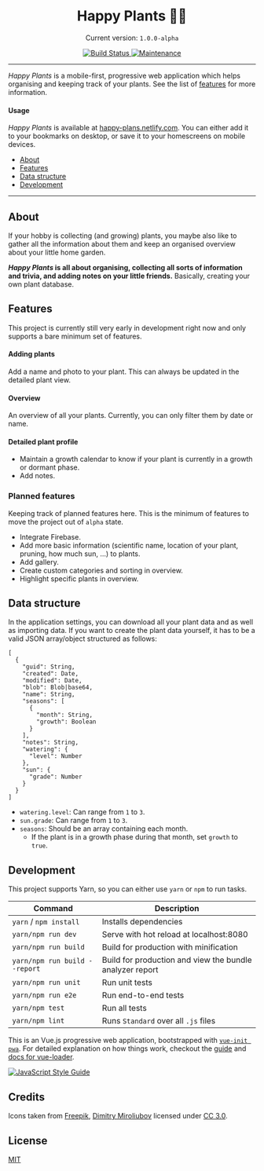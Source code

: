 <h1 align="center">
  Happy Plants 🌵🌱
</h1>

<p align="center">
  Current version: <code>1.0.0-alpha</code>
</p>

<p align="center">
  <a href="https://travis-ci.com/morkro/happy-plants">
    <img src="https://travis-ci.com/morkro/happy-plants.svg?token=jraMM7KwaR9EEq8wiKZk&branch=master)" alt="Build Status" />
    <img src="https://img.shields.io/maintenance/yes/2017.svg" alt="Maintenance" />
  </a>
</p>

---

_Happy Plants_ is a mobile-first, progressive web application which helps organising and keeping track of your plants. See the list of [features](#features) for more information.

#### Usage
_Happy Plants_ is available at [happy-plans.netlify.com](https://happy-plans.netlify.com). You can either add it to your bookmarks on desktop, or save it to your homescreens on mobile devices.

- [About](#about)
- [Features](#features)
- [Data structure](#data-structure)
- [Development](#development)

---

## About
If your hobby is collecting (and growing) plants, you maybe also like to gather all the information about them and keep an organised overview about your little home garden.

**_Happy Plants_ is all about organising, collecting all sorts of information and trivia, and adding notes on your little friends.** Basically, creating your own plant database.

## Features
This project is currently still very early in development right now and only supports a bare minimum set of features.

#### Adding plants
Add a name and photo to your plant. This can always be updated in the detailed plant view.

#### Overview
An overview of all your plants. Currently, you can only filter them by date or name.

#### Detailed plant profile
- Maintain a growth calendar to know if your plant is currently in a growth or dormant phase.
- Add notes.

### Planned features
Keeping track of planned features here. This is the minimum of features to move the project out of `alpha` state.

- Integrate Firebase.
- Add more basic information (scientific name, location of your plant, pruning, how much sun, ...) to plants.
- Add gallery.
- Create custom categories and sorting in overview.
- Highlight specific plants in overview.

## Data structure
In the application settings, you can download all your plant data and as well as importing data. If you want to create the plant data yourself, it has to be a valid JSON array/object structured as follows:

```
[
  {
    "guid": String,
    "created": Date,
    "modified": Date,
    "blob": Blob|base64,
    "name": String,
    "seasons": [
      {
        "month": String,
        "growth": Boolean
      }
    ],
    "notes": String,
    "watering": {
      "level": Number
    },
    "sun": {
      "grade": Number
    }
  }
]
```

- `watering.level`: Can range from `1` to `3`.
- `sun.grade`: Can range from `1` to `3`.
- `seasons`: Should be an array containing each month.
  - If the plant is in a growth phase during that month, set `growth` to `true`.

## Development
This project supports Yarn, so you can either use `yarn` or `npm` to run tasks.

| Command | Description |
| ------- | ----------- |
| `yarn` / `npm install` | Installs dependencies |
| `yarn/npm run dev` | Serve with hot reload at localhost:8080 |
| `yarn/npm run build` | Build for production with minification |
| `yarn/npm run build --report` | Build for production and view the bundle analyzer report |
| `yarn/npm run unit` | Run unit tests |
| `yarn/npm run e2e` | Run end-to-end tests |
| `yarn/npm test` | Run all tests |
| `yarn/npm lint` | Runs `Standard` over all `.js` files |

This is an Vue.js progressive web application, bootstrapped with [`vue-init pwa`](https://github.com/vuejs-templates/pwa). For detailed explanation on how things work, checkout the [guide](http://vuejs-templates.github.io/webpack/) and [docs for vue-loader](http://vuejs.github.io/vue-loader).

[![JavaScript Style Guide](https://cdn.rawgit.com/standard/standard/master/badge.svg)](https://github.com/standard/standard)

## Credits
Icons taken from [Freepik](http://www.freepik.com), [Dimitry Miroliubov](http://www.flaticon.com/authors/dimitry-miroliubov) licensed under [CC 3.0](http://creativecommons.org/licenses/by/3.0/).

## License
[MIT](https:/github.com/morkro/happy-plants/LICENSE)
